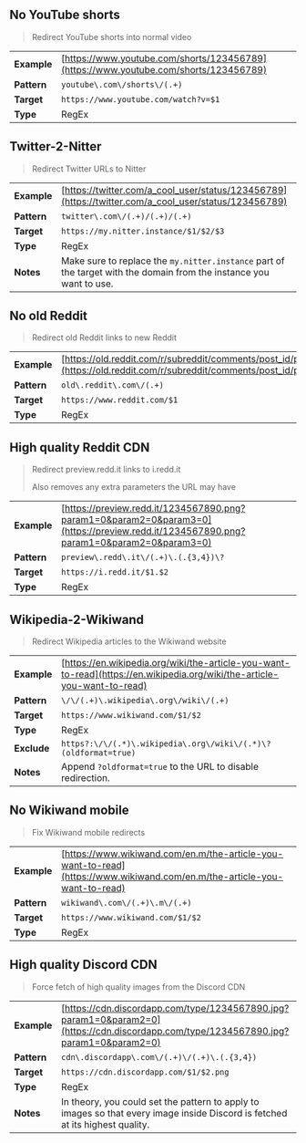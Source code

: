 ## No YouTube shorts
> Redirect YouTube shorts into normal video

|||
|-|-
|__Example__|[https://www.youtube.com/shorts/123456789](https://www.youtube.com/shorts/123456789)
|__Pattern__|`youtube\.com\/shorts\/(.+)`
|__Target__|`https://www.youtube.com/watch?v=$1`
|__Type__|RegEx

## Twitter-2-Nitter
> Redirect Twitter URLs to Nitter

|||
|-|-
|__Example__|[https://twitter.com/a_cool_user/status/123456789](https://twitter.com/a_cool_user/status/123456789)
|__Pattern__|`twitter\.com\/(.+)/(.+)/(.+)`
|__Target__|`https://my.nitter.instance/$1/$2/$3`
|__Type__|RegEx
|__Notes__|Make sure to replace the `my.nitter.instance` part of the target with the domain from the instance you want to use.

## No old Reddit
> Redirect old Reddit links to new Reddit

|||
|-|-
|__Example__|[https://old.reddit.com/r/subreddit/comments/post_id/post_title/](https://old.reddit.com/r/subreddit/comments/post_id/post_title/)
|__Pattern__|`old\.reddit\.com\/(.+)`
|__Target__|`https://www.reddit.com/$1`
|__Type__|RegEx

## High quality Reddit CDN
> Redirect preview.redd.it links to i.redd.it
>
> Also removes any extra parameters the URL may have

|||
|-|-
|__Example__|[https://preview.redd.it/1234567890.png?param1=0&param2=0&param3=0](https://preview.redd.it/1234567890.png?param1=0&param2=0&param3=0)
|__Pattern__|`preview\.redd\.it\/(.+)\.(.{3,4})\?`
|__Target__|`https://i.redd.it/$1.$2`
|__Type__|RegEx

## Wikipedia-2-Wikiwand
> Redirect Wikipedia articles to the Wikiwand website

|||
|-|-
|__Example__|[https://en.wikipedia.org/wiki/the-article-you-want-to-read](https://en.wikipedia.org/wiki/the-article-you-want-to-read)
|__Pattern__|`\/\/(.+)\.wikipedia\.org\/wiki\/(.+)`
|__Target__|`https://www.wikiwand.com/$1/$2`
|__Type__|RegEx
|__Exclude__|`https?:\/\/(.*)\.wikipedia\.org\/wiki\/(.*)\?(oldformat=true)`
|__Notes__|Append `?oldformat=true` to the URL to disable redirection.

## No Wikiwand mobile
> Fix Wikiwand mobile redirects

|||
|-|-
|__Example__|[https://www.wikiwand.com/en.m/the-article-you-want-to-read](https://www.wikiwand.com/en.m/the-article-you-want-to-read)
|__Pattern__|`wikiwand\.com\/(.+)\.m\/(.+)`
|__Target__|`https://www.wikiwand.com/$1/$2`
|__Type__|RegEx

## High quality Discord CDN
> Force fetch of high quality images from the Discord CDN 

|||
|-|-
|__Example__|[https://cdn.discordapp.com/type/1234567890.jpg?param1=0&param2=0](https://cdn.discordapp.com/type/1234567890.jpg?param1=0&param2=0)
|__Pattern__|`cdn\.discordapp\.com\/(.+)\/(.+)\.(.{3,4})`
|__Target__|`https://cdn.discordapp.com/$1/$2.png`
|__Type__|RegEx
|__Notes__|In theory, you could set the pattern to apply to images so that every image inside Discord is fetched at its highest quality.
